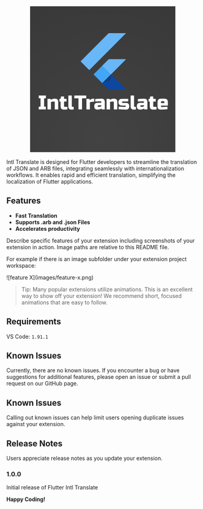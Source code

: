 <div align="center"> <a href="https://github.com/ebel-frank/intl_translate"><img src="assets/intl_logo.png" title="Flutter Snippets" alt="Flutter Intl Translate"></a></div>

Intl Translate is designed for Flutter developers to streamline the translation of JSON and ARB files, integrating seamlessly with internationalization workflows. It enables rapid and efficient translation, simplifying the localization of Flutter applications.

## Features

- **Fast Translation**
- **Supports .arb and .json Files**
- **Accelerates productivity**

Describe specific features of your extension including screenshots of your extension in action. Image paths are relative to this README file.

For example if there is an image subfolder under your extension project workspace:

\!\[feature X\]\(images/feature-x.png\)

> Tip: Many popular extensions utilize animations. This is an excellent way to show off your extension! We recommend short, focused animations that are easy to follow.

## Requirements

VS Code: `1.91.1`

## Known Issues

Currently, there are no known issues. If you encounter a bug or have suggestions for additional features, please open an issue or submit a pull request on our GitHub page.

## Known Issues

Calling out known issues can help limit users opening duplicate issues against your extension.

## Release Notes

Users appreciate release notes as you update your extension.

### 1.0.0

Initial release of Flutter Intl Translate

**Happy Coding!**
